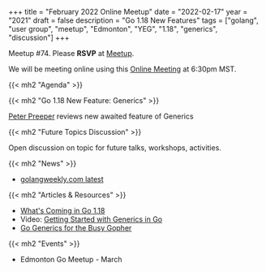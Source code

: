 +++
title = "February 2022 Online Meetup"
date = "2022-02-17"
year = "2021"
draft = false
description = "Go 1.18 New Features"
tags = ["golang", "user group", "meetup", "Edmonton", "YEG", "1.18", "generics", "discussion"]
+++

Meetup #74. Please **RSVP** at [Meetup](https://meetup.com).

We will be meeting online using this [Online Meeting](https://meet.jit.si/moderated/faf57089abb075e1133167ba9129db0f31ee7d315de64ad5e9e152aabd2276f7) at 6:30pm MST.

{{< mh2 "Agenda" >}}

{{< mh2 "Go 1.18 New Feature: Generics" >}}

[Peter Preeper](https://github.com/ppreeper) reviews new awaited feature of Generics

{{< mh2 "Future Topics Discussion" >}}

Open discussion on topic for future talks, workshops, activities.

{{< mh2 "News" >}}

- [golangweekly.com latest](https://golangweekly.com/issues/399)

{{< mh2 "Articles & Resources" >}}

- [What's Coming in Go 1.18](https://lwn.net/SubscriberLink/883602/49e588e5d73cef84/)
- Video: [Getting Started with Generics in Go](https://www.youtube.com/watch?v=kKu9HuOvaUY)
- [Go Generics for the Busy Gopher](https://sethops1.net/post/go-generics-for-the-busy-gopher/)

{{< mh2 "Events" >}}

- Edmonton Go Meetup - March
